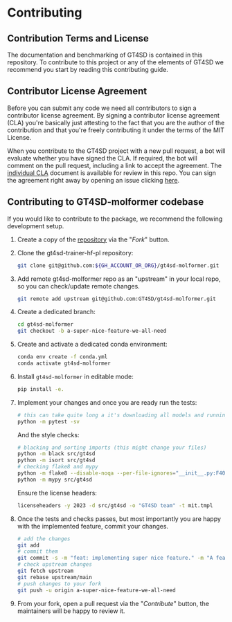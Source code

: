 # Contributing

## Contribution Terms and License

The documentation and benchmarking of GT4SD is contained in this repository. To contribute
to this project or any of the elements of GT4SD we recommend you start by reading this
contributing guide.

## Contributor License Agreement

Before you can submit any code we need all contributors to sign a
contributor license agreement. By signing a contributor license
agreement (CLA) you're basically just attesting to the fact
that you are the author of the contribution and that you're freely
contributing it under the terms of the MIT License.

When you contribute to the GT4SD project with a new pull request,
a bot will evaluate whether you have signed the CLA. If required, the
bot will comment on the pull request, including a link to accept the
agreement. The [individual CLA](./iCLA.md) document is available for review in this repo.
You can sign the agreement right away by opening an issue clicking [here](https://github.com/GT4SD/gt4sd-molformer/issues/new?assignees=&labels=cla-signing&template=cla-signature.yaml&title=CLA+signature).

## Contributing to GT4SD-molformer codebase

If you would like to contribute to the package, we recommend the following development setup.

1. Create a copy of the [repository](https://github.com/GT4SD/gt4sd-molformer) via the "_Fork_" button.

2. Clone the gt4sd-trainer-hf-pl repository:

    ```sh
    git clone git@github.com:${GH_ACCOUNT_OR_ORG}/gt4sd-molformer.git
    ```

3. Add remote gt4sd-molformer repo as an "upstream" in your local repo, so you can check/update remote changes.

   ```sh
   git remote add upstream git@github.com:GT4SD/gt4sd-molformer.git
   ```

4. Create a dedicated branch:

    ```sh
    cd gt4sd-molformer
    git checkout -b a-super-nice-feature-we-all-need
    ```

5. Create and activate a dedicated conda environment:

    ```sh
    conda env create -f conda.yml
    conda activate gt4sd-molformer
    ```

6. Install `gt4sd-molformer` in editable mode:

    ```sh
    pip install -e.
    ```

7. Implement your changes and once you are ready run the tests:

    ```sh
    # this can take quite long a it's downloading all models and running them multiple times in the tests
    python -m pytest -sv
    ```

    And the style checks:

    ```sh
    # blacking and sorting imports (this might change your files)
    python -m black src/gt4sd
    python -m isort src/gt4sd
    # checking flake8 and mypy
    python -m flake8 --disable-noqa --per-file-ignores="__init__.py:F401" src/gt4sd
    python -m mypy src/gt4sd
    ```

    Ensure the license headers:

    ```sh
    licenseheaders -y 2023 -d src/gt4sd -o "GT4SD team" -t mit.tmpl
    ```

8. Once the tests and checks passes, but most importantly you are happy with the implemented feature, commit your changes.

    ```sh
    # add the changes
    git add 
    # commit them
    git commit -s -m "feat: implementing super nice feature." -m "A feature we all need."
    # check upstream changes
    git fetch upstream
    git rebase upstream/main
    # push changes to your fork
    git push -u origin a-super-nice-feature-we-all-need
    ```

9. From your fork, open a pull request via the "_Contribute_" button, the maintainers will be happy to review it.


